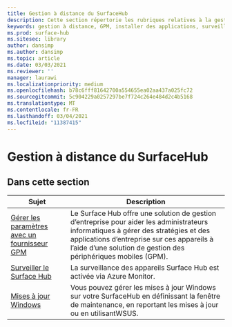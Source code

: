 ```yaml
---
title: Gestion à distance du SurfaceHub
description: Cette section répertorie les rubriques relatives à la gestion du SurfaceHub.
keywords: gestion à distance, GPM, installer des applications, surveiller le SurfaceHub, Operations Management Suite, OMS
ms.prod: surface-hub
ms.sitesec: library
author: dansimp
ms.author: dansimp
ms.topic: article
ms.date: 03/03/2021
ms.reviewer: ''
manager: laurawi
ms.localizationpriority: medium
ms.openlocfilehash: b78c6fff81642700a554655ea02aa437a025fc72
ms.sourcegitcommit: 5c904229a0257297be7f724c264e484d2c4b5168
ms.translationtype: MT
ms.contentlocale: fr-FR
ms.lasthandoff: 03/04/2021
ms.locfileid: "11387415"
---
```

# <a name="remote-surface-hub-management"></a>Gestion à distance du SurfaceHub

## <a name="in-this-section"></a>Dans cette section

|Sujet | Description|
| ------ | --------------- |
| [Gérer les paramètres avec un fournisseur GPM]( https://technet.microsoft.com/itpro/surface-hub/manage-settings-with-mdm-for-surface-hub) | Le Surface Hub offre une solution de gestion d’entreprise pour aider les administrateurs informatiques à gérer des stratégies et des applications d’entreprise sur ces appareils à l’aide d’une solution de gestion des périphériques mobiles (GPM).|
| [Surveiller le Surface Hub](monitor-surface-hub.md) | La surveillance des appareils Surface Hub est activée via Azure Monitor.|
| [Mises à jour Windows](manage-windows-updates-for-surface-hub.md) | Vous pouvez gérer les mises à jour Windows sur votre SurfaceHub en définissant la fenêtre de maintenance, en reportant les mises à jour ou en utilisantWSUS.|
